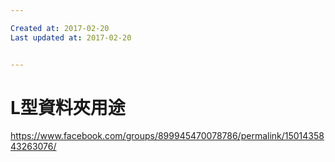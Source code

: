 ```yaml
---

Created at: 2017-02-20
Last updated at: 2017-02-20


---
```


# L型資料夾用途


<https://www.facebook.com/groups/899945470078786/permalink/1501435843263076/>

